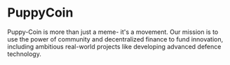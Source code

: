 # PuppyCoin
Puppy-Coin is more than just a meme- it's a movement. Our mission is to use the power of community and decentralized finance to fund innovation, including ambitious real-world projects like developing advanced defence technology.
